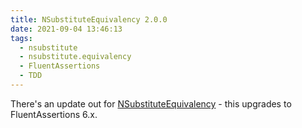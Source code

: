 ```yaml
---
title: NSubstituteEquivalency 2.0.0
date: 2021-09-04 13:46:13
tags:
  - nsubstitute
  - nsubstitute.equivalency
  - FluentAssertions
  - TDD
---
```


There's an update out for [NSubstituteEquivalency](https://github.com/ModernRonin/NSubstitute.Equivalency) - this upgrades to FluentAssertions 6.x.